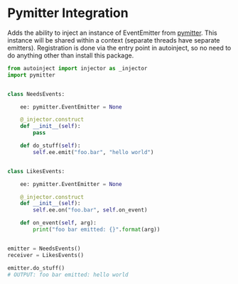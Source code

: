 # Pymitter Integration

Adds the ability to inject an instance of EventEmitter from [pymitter](https://github.com/riga/pymitter). This instance
will be shared within a context (separate threads have separate emitters). Registration is done via the entry point in
autoinject, so no need to do anything other than install this package.

```python
from autoinject import injector as _injector
import pymitter


class NeedsEvents:

    ee: pymitter.EventEmitter = None

    @_injector.construct
    def __init__(self):
        pass

    def do_stuff(self):
        self.ee.emit("foo.bar", "hello world")


class LikesEvents:

    ee: pymitter.EventEmitter = None

    @_injector.construct
    def __init__(self):
        self.ee.on("foo.bar", self.on_event)

    def on_event(self, arg):
        print("foo bar emitted: {}".format(arg))


emitter = NeedsEvents()
receiver = LikesEvents()

emitter.do_stuff()
# OUTPUT: foo bar emitted: hello world        
```